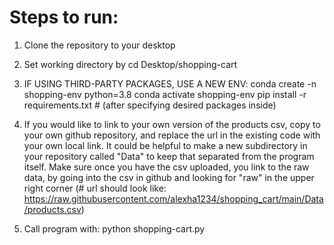 # Steps to run:

1. Clone the repository to your desktop

2. Set working directory by cd Desktop/shopping-cart

3. IF USING THIRD-PARTY PACKAGES, USE A NEW ENV:
conda create -n shopping-env python=3.8 
conda activate shopping-env
pip install -r requirements.txt # (after specifying desired packages inside)

4. If you would like to link to your own version of the products csv, copy to your own github repository, and replace the url in the existing code with your own local link. It could be helpful to make a new subdirectory in your repository called "Data" to keep that separated from the program itself.
Make sure once you have the csv uploaded, you link to the raw data, by going into the csv in github and looking for "raw" in the upper right corner (# url should look like: https://raw.githubusercontent.com/alexha1234/shopping_cart/main/Data/products.csv)

4. Call program with:
python shopping-cart.py